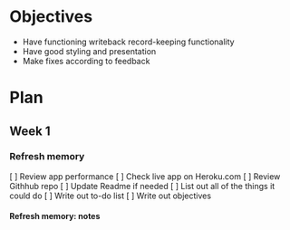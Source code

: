 # Objectives
 - Have functioning writeback record-keeping functionality 
 - Have good styling and presentation
 - Make fixes according to feedback

# Plan

## Week 1

### Refresh memory
[ ] Review app performance
[ ] Check live app on Heroku.com
[ ] Review Githhub repo
    [ ] Update Readme if needed
[ ] List out all of the things it could do
[ ] Write out to-do list
[ ] Write out objectives

#### Refresh memory: notes


### 